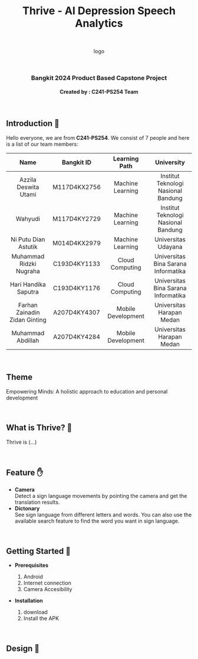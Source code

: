 <h1 align="center"> Thrive - AI Depression Speech Analytics</h1>
<br>
<p align="center">
  logo
<!--   <img src="https://github.com/C23-PC647-SABI/.github/blob/main/profile/logo.png?raw=true"> -->
</p>
<br>
<h3 align="center">Bangkit 2024 Product Based Capstone Project</h3>
<h4 align="center">Created by : C241-PS254 Team</h4>
<br>

## Introduction 👋
Hello everyone, we are from **C241-PS254**. We consist of 7 people and here is a list of our team members:

| Name | Bangkit ID | Learning Path | University |
| :---: | :---: | :---: | :---: |
| Azzila Deswita Utami  | M117D4KX2756  | Machine Learning | Institut Teknologi Nasional Bandung |
| Wahyudi  | M117D4KY2729   | Machine Learning | Institut Teknologi Nasional Bandung |
| Ni Putu Dian Astutik | M014D4KX2979   | Machine Learning | Universitas Udayana |
| Muhammad Ridzki Nugraha | C193D4KY1133   | Cloud Computing | Universitas Bina Sarana Informatika |
| Hari Handika Saputra | C193D4KY1176   | Cloud Computing | Universitas Bina Sarana Informatika |
| Farhan Zainadin Zidan Ginting | A207D4KY4307  | Mobile Development | Universitas Harapan Medan |
| Muhammad Abdillah | A207D4KY4284  | Mobile Development | Universitas Harapan Medan |
<br>

## Theme
Empowering Minds: A holistic approach to education and personal development

<br>


## What is Thrive? 👋
Thrive is (...)

<br>


## Feature ✋
- **Camera**<br>
Detect a sign language movements by pointing the camera and get the translation results.
- **Dictonary**<br>
See sign language from different letters and words. You can also use the available search feature to find the word you want in sign language.

<br>

## Getting Started 🚀
- **Prerequisites**

  1.  Android
  2.  Internet connection
  3.  Camera Accesibility

- **Installation**

  1.  <!--<a href="http://bit.ly/sabi-v1-0-0-download">Download the APK</a> --> download
  2.  Install the APK

<br>

## Design 🎨
<!-- <a href="https://www.figma.com/file/og6YrEiuUxkzTqKmq8ElQf/SABI?type=design&node-id=0%3A1&t=PEnx3zpeaP7X9qac-1">Link design figma</a> -->

<br>

